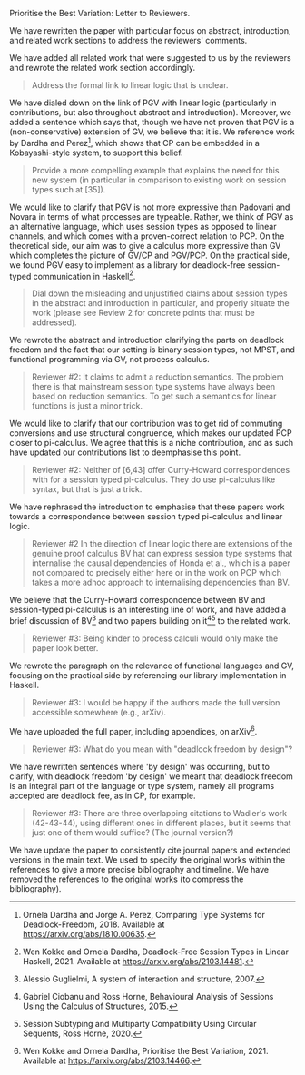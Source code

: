 Prioritise the Best Variation: Letter to Reviewers.

We have rewritten the paper with particular focus on abstract, introduction, and related work sections to address the reviewers' comments.

We have added all related work that were suggested to us by the reviewers and rewrote the related work section accordingly.

> Address the formal link to linear logic that is unclear.

We have dialed down on the link of PGV with linear logic (particularly in contributions, but also throughout abstract and introduction). Moreover, we added a sentence which says that, though we have not proven that PGV is a (non-conservative) extension of GV, we believe that it is. We reference work by Dardha and Perez[^1], which shows that CP can be embedded in a Kobayashi-style system, to support this belief.

> Provide a more compelling example that explains the need for this new system (in particular in comparison to existing work on session types such at [35]).

We would like to clarify that PGV is not more expressive than Padovani and Novara in terms of what processes are typeable. Rather, we think of PGV as an alternative language, which uses session types as opposed to linear channels, and which comes with a proven-correct relation to PCP. On the theoretical side, our aim was to give a calculus more expressive than GV which completes the picture of GV/CP and PGV/PCP. On the practical side, we found PGV easy to implement as a library for deadlock-free session-typed communication in Haskell[^2].

> Dial down the misleading and unjustified claims about session types in the abstract and introduction in particular, and properly situate the work (please see Review 2 for concrete points that must be addressed).

We rewrote the abstract and introduction clarifying the parts on deadlock freedom and the fact that our setting is binary session types, not MPST, and functional programming via GV, not process calculus.

> Reviewer #2: It claims to admit a reduction semantics. The problem there is that mainstream session type systems have always been based on reduction semantics. To get such a semantics for linear functions is just a minor trick.

We would like to clarify that our contribution was to get rid of commuting conversions and use structural congruence, which makes our updated PCP closer to pi-calculus. We agree that this is a niche contribution, and as such have updated our contributions list to deemphasise this point.

> Reviewer #2: Neither of [6,43] offer Curry-Howard correspondences with for a session typed pi-calculus. They do use pi-calculus like syntax, but that is just a trick.

We have rephrased the introduction to emphasise that these papers work towards a correspondence between session typed pi-calculus and linear logic.

> Reviewer #2 In the direction of linear logic there are extensions of the genuine proof calculus BV hat can express session type systems that internalise the causal dependencies of Honda et al., which is a paper not compared to precisely either here or in the work on PCP which takes a more adhoc approach to internalising dependencies than BV.

We believe that the Curry-Howard correspondence between BV and session-typed pi-calculus is an interesting line of work, and have added a brief discussion of BV[^3] and two papers building on it[^4][^5] to the related work.

> Reviewer #3: Being kinder to process calculi would only make the paper look better.

We rewrote the paragraph on the relevance of functional languages and GV, focusing on the practical side by referencing our library implementation in Haskell.

> Reviewer #3: I would be happy if the authors made the full version accessible somewhere (e.g., arXiv).

We have uploaded the full paper, including appendices, on arXiv[^6].

> Reviewer #3: What do you mean with "deadlock freedom by design"?

We have rewritten sentences where 'by design' was occurring, but to clarify, with deadlock freedom 'by design' we meant that deadlock freedom is an integral part of the language or type system, namely all programs accepted are deadlock fee, as in CP, for example.

> Reviewer #3: There are three overlapping citations to Wadler's work (42-43-44), using different ones in different places, but it seems that just one of them would suffice? (The journal version?)

We have update the paper to consistently cite journal papers and extended versions in the main text. We used to specify the original works within the references to give a more precise bibliography and timeline. We have removed the references to the original works (to compress the bibliography).

[^1]: Ornela Dardha and Jorge A. Perez, Comparing Type Systems for Deadlock-Freedom, 2018. Available at <https://arxiv.org/abs/1810.00635>.
[^2]: Wen Kokke and Ornela Dardha, Deadlock-Free Session Types in Linear Haskell, 2021. Available at <https://arxiv.org/abs/2103.14481>.
[^3]: Alessio Guglielmi, A system of interaction and structure, 2007.
[^4]: Gabriel Ciobanu and Ross Horne, Behavioural Analysis of Sessions Using the Calculus of Structures, 2015.
[^5]: Session Subtyping and Multiparty Compatibility Using Circular Sequents, Ross Horne, 2020.
[^6]: Wen Kokke and Ornela Dardha, Prioritise the Best Variation, 2021. Available at <https://arxiv.org/abs/2103.14466>.
